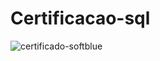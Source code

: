 # Certificacao-sql

![certificado-softblue](https://github.com/LeandroLaureanoD/Certificacao-sql/assets/57117906/160bed05-a3ed-4fe3-a4f8-9b5c48a25627)
